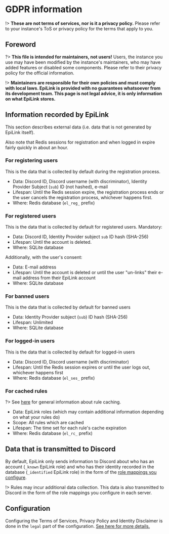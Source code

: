 # GDPR information

!> **These are not terms of services, nor is it a privacy policy.** Please refer to your instance's ToS or privacy policy for the terms that apply to you.

## Foreword

?> **This file is intended for maintainers, not users!** Users, the instance you use may have been modified by the instance's maintainers, who may have added features or disabled some components. Please refer to their privacy policy for the official information.

!> **Maintainers are responsible for their own policies and must comply with local laws. EpiLink is provided with no guarantees whatsoever from its development team. This page is not legal advice, it is only information on what EpiLink stores.**

## Information recorded by EpiLink

This section describes external data (i.e. data that is not generated by EpiLink itself).

Also note that Redis sessions for registration and when logged in expire fairly quickly in about an hour.

### For registering users

This is the data that is collected by default during the registration process.

* Data: Discord ID, Discord username (with discriminator), Identity Provider Subject (`sub`) ID (not hashed), e-mail
* Lifespan: Until the Redis session expire, the registration process ends or the user cancels the registration process, whichever happens first.
* Where: Redis database (`el_reg_` prefix)

### For registered users

This is the data that is collected by default for registered users. Mandatory:

* Data: Discord ID, Identity Provider subject `sub` ID hash (SHA-256)
* Lifespan: Until the account is deleted.
* Where: SQLite database

Additionally, with the user's consent:

* Data: E-mail address
* Lifespan: Until the account is deleted or until the user "un-links" their e-mail address from their EpiLink account
* Where: SQLite database

### For banned users

This is the data that is collected by default for banned users

* Data: Identity Provider subject (`sub`) ID hash (SHA-256)
* Lifespan: Unlimited
* Where: SQLite database

### For logged-in users

This is the data that is collected by default for logged-in users

* Data: Discord ID, Discord username (with discriminator)
* Lifespan: Until the Redis session expires or until the user logs out, whichever happens first
* Where: Redis database (`el_ses_` prefix)

### For cached rules

?> See [here](Rulebooks.md#rule-caching) for general information about rule caching.

* Data: EpiLink roles (which may contain additional information depending on what your rules do)
* Scope: All rules which are cached
* Lifespan: The time set for each rule's cache expiration
* Where: Redis database (`el_rc_` prefix)

## Data that is transmitted to Discord

By default, EpiLink only sends information to Discord about who has an account (`_known` EpiLink role) and who has their identity recorded in the database (`_identified` EpiLink role) in the form of the [role mappings you configure](Admin/Configuration.md#discord-server-configuration).

!> Rules may incur additional data collection. This data is also transmitted to Discord in the form of the role mappings you configure in each server.

## Configuration

Configuring the Terms of Services, Privacy Policy and Identity Disclaimer is done in the `legal` part of the configuration. [See here for more details.](Admin/Configuration.md#legal-configuration)
